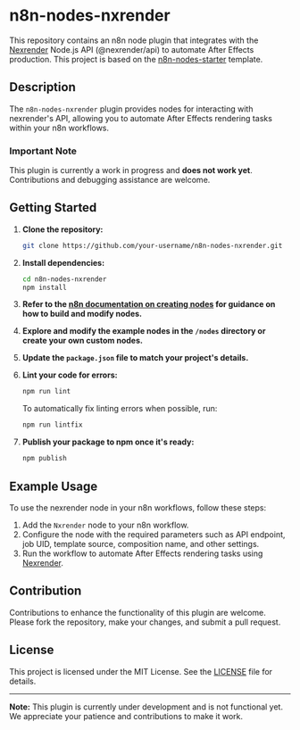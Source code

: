 # n8n-nodes-nxrender

This repository contains an n8n node plugin that integrates with the [Nexrender](https://github.com/inlife/nexrender) Node.js API (@nexrender/api) to automate After Effects production. This project is based on the [n8n-nodes-starter](https://github.com/n8n-io/n8n-nodes-starter) template.

## Description

The `n8n-nodes-nxrender` plugin provides nodes for interacting with nexrender's API, allowing you to automate After Effects rendering tasks within your n8n workflows.

### Important Note

This plugin is currently a work in progress and **does not work yet**. Contributions and debugging assistance are welcome.

## Getting Started

1. **Clone the repository:**
    ```sh
    git clone https://github.com/your-username/n8n-nodes-nxrender.git
    ```
2. **Install dependencies:**
    ```sh
    cd n8n-nodes-nxrender
    npm install
    ```
3. **Refer to the [n8n documentation on creating nodes](https://docs.n8n.io/integrations/creating-nodes/) for guidance on how to build and modify nodes.**

4. **Explore and modify the example nodes in the `/nodes` directory or create your own custom nodes.**

5. **Update the `package.json` file to match your project's details.**

6. **Lint your code for errors:**
    ```sh
    npm run lint
    ```
   To automatically fix linting errors when possible, run:
    ```sh
    npm run lintfix
    ```

7. **Publish your package to npm once it's ready:**
    ```sh
    npm publish
    ```

## Example Usage

To use the nexrender node in your n8n workflows, follow these steps:

1. Add the `Nxrender` node to your n8n workflow.
2. Configure the node with the required parameters such as API endpoint, job UID, template source, composition name, and other settings.
3. Run the workflow to automate After Effects rendering tasks using [Nexrender](https://github.com/inlife/nexrender).

## Contribution

Contributions to enhance the functionality of this plugin are welcome. Please fork the repository, make your changes, and submit a pull request.

## License

This project is licensed under the MIT License. See the [LICENSE](https://github.com/n8n-io/n8n-nodes-starter/blob/master/LICENSE.md) file for details.

---

**Note:** This plugin is currently under development and is not functional yet. We appreciate your patience and contributions to make it work.

